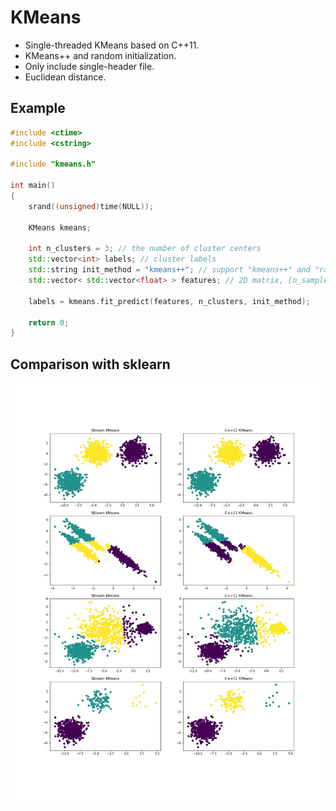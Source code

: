 # KMeans
* Single-threaded KMeans based on C++11.
* KMeans++ and random initialization. 
* Only include single-header file.
* Euclidean distance.

## Example
```c++
#include <ctime>
#include <cstring>

#include "kmeans.h"

int main()
{
	srand((unsigned)time(NULL));
	
	KMeans kmeans;
	
	int n_clusters = 3; // the number of cluster centers
	std::vector<int> labels; // cluster labels
	std::string init_method = "kmeans++"; // support "kmeans++" and "random" initialization.
	std::vector< std::vector<float> > features; // 2D matrix, [n_samples, n_features]
	
	labels = kmeans.fit_predict(features, n_clusters, init_method);
	
	return 0;
}
```

## Comparison with sklearn
![image](https://github.com/QingzuHe/KMeans/raw/master/results/ResultsOfComparison.jpg)
